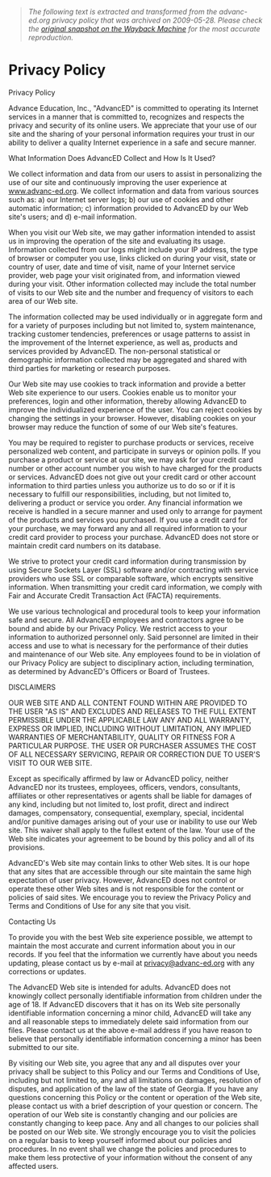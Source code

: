 > *The following text is extracted and transformed from the advanc-ed.org privacy policy that was archived on 2009-05-28. Please check the [original snapshot on the Wayback Machine](https://web.archive.org/web/20090528025100id_/http%3A//www.advanc-ed.org/about_us/privacy_policy/) for the most accurate reproduction.*

# Privacy Policy

Privacy Policy

Advance Education, Inc., "AdvancED" is committed to operating its Internet services in a manner that is committed to, recognizes and respects the privacy and security of its online users. We appreciate that your use of our site and the sharing of your personal information requires your trust in our ability to deliver a quality Internet experience in a safe and secure manner. 

What Information Does AdvancED Collect and How Is It Used? 

We collect information and data from our users to assist in personalizing the use of our site and continuously improving the user experience at www.advanc-ed.org. We collect information and data from various sources such as: a) our Internet server logs; b) our use of cookies and other automatic information; c) information provided to AdvancED by our Web site's users; and d) e-mail information. 

When you visit our Web site, we may gather information intended to assist us in improving the operation of the site and evaluating its usage. Information collected from our logs might include your IP address, the type of browser or computer you use, links clicked on during your visit, state or country of user, date and time of visit, name of your Internet service provider, web page your visit originated from, and information viewed during your visit. Other information collected may include the total number of visits to our Web site and the number and frequency of visitors to each area of our Web site. 

The information collected may be used individually or in aggregate form and for a variety of purposes including but not limited to, system maintenance, tracking customer tendencies, preferences or usage patterns to assist in the improvement of the Internet experience, as well as, products and services provided by AdvancED. The non-personal statistical or demographic information collected may be aggregated and shared with third parties for marketing or research purposes. 

Our Web site may use cookies to track information and provide a better Web site experience to our users. Cookies enable us to monitor your preferences, login and other information, thereby allowing AdvancED to improve the individualized experience of the user. You can reject cookies by changing the settings in your browser. However, disabling cookies on your browser may reduce the function of some of our Web site's features. 

You may be required to register to purchase products or services, receive personalized web content, and participate in surveys or opinion polls. If you purchase a product or service at our site, we may ask for your credit card number or other account number you wish to have charged for the products or services. AdvancED does not give out your credit card or other account information to third parties unless you authorize us to do so or if it is necessary to fulfill our responsibilities, including, but not limited to, delivering a product or service you order. Any financial information we receive is handled in a secure manner and used only to arrange for payment of the products and services you purchased. If you use a credit card for your purchase, we may forward any and all required information to your credit card provider to process your purchase. AdvancED does not store or maintain credit card numbers on its database. 

We strive to protect your credit card information during transmission by using Secure Sockets Layer (SSL) software and/or contracting with service providers who use SSL or comparable software, which encrypts sensitive information. When transmitting your credit card information, we comply with Fair and Accurate Credit Transaction Act (FACTA) requirements. 

We use various technological and procedural tools to keep your information safe and secure. All AdvancED employees and contractors agree to be bound and abide by our Privacy Policy. We restrict access to your information to authorized personnel only. Said personnel are limited in their access and use to what is necessary for the performance of their duties and maintenance of our Web site. Any employees found to be in violation of our Privacy Policy are subject to disciplinary action, including termination, as determined by AdvancED's Officers or Board of Trustees. 

DISCLAIMERS

OUR WEB SITE AND ALL CONTENT FOUND WITHIN ARE PROVIDED TO THE USER "AS IS" AND EXCLUDES AND RELEASES TO THE FULL EXTENT PERMISSIBLE UNDER THE APPLICABLE LAW ANY AND ALL WARRANTY, EXPRESS OR IMPLIED, INCLUDING WITHOUT LIMITATION, ANY IMPLIED WARRANTIES OF MERCHANTABILITY, QUALITY OR FITNESS FOR A PARTICULAR PURPOSE. THE USER OR PURCHASER ASSUMES THE COST OF ALL NECESSARY SERVICING, REPAIR OR CORRECTION DUE TO USER'S VISIT TO OUR WEB SITE. 

Except as specifically affirmed by law or AdvancED policy, neither AdvancED nor its trustees, employees, officers, vendors, consultants, affiliates or other representatives or agents shall be liable for damages of any kind, including but not limited to, lost profit, direct and indirect damages, compensatory, consequential, exemplary, special, incidental and/or punitive damages arising out of your use or inability to use our Web site. This waiver shall apply to the fullest extent of the law. Your use of the Web site indicates your agreement to be bound by this policy and all of its provisions. 

AdvancED's Web site may contain links to other Web sites. It is our hope that any sites that are accessible through our site maintain the same high expectation of user privacy. However, AdvancED does not control or operate these other Web sites and is not responsible for the content or policies of said sites. We encourage you to review the Privacy Policy and Terms and Conditions of Use for any site that you visit. 

Contacting Us

To provide you with the best Web site experience possible, we attempt to maintain the most accurate and current information about you in our records. If you feel that the information we currently have about you needs updating, please contact us by e-mail at [privacy@advanc-ed.org](mailto:privacy@advanc-ed.org) with any corrections or updates. 

The AdvancED Web site is intended for adults. AdvancED does not knowingly collect personally identifiable information from children under the age of 18. If AdvancED discovers that it has on its Web site personally identifiable information concerning a minor child, AdvancED will take any and all reasonable steps to immediately delete said information from our files. Please contact us at the above e-mail address if you have reason to believe that personally identifiable information concerning a minor has been submitted to our site. 

By visiting our Web site, you agree that any and all disputes over your privacy shall be subject to this Policy and our Terms and Conditions of Use, including but not limited to, any and all limitations on damages, resolution of disputes, and application of the law of the state of Georgia. If you have any questions concerning this Policy or the content or operation of the Web site, please contact us with a brief description of your question or concern. The operation of our Web site is constantly changing and our policies are constantly changing to keep pace. Any and all changes to our policies shall be posted on our Web site. We strongly encourage you to visit the policies on a regular basis to keep yourself informed about our policies and procedures. In no event shall we change the policies and procedures to make them less protective of your information without the consent of any affected users. 
